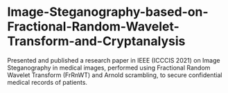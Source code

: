 # Image-Steganography-based-on-Fractional-Random-Wavelet-Transform-and-Cryptanalysis
Presented and published a research paper in IEEE (ICCCIS 2021) on Image Steganography in medical images, performed using Fractional Random Wavelet Transform (FrRnWT) and Arnold scrambling, to secure confidential medical records of patients.

